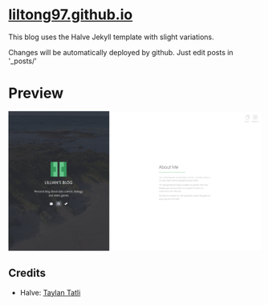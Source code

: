 # [liltong97.github.io](https://liltong97.github.io/)

This blog uses the Halve Jekyll template with slight variations.

Changes will be automatically deployed by github. Just edit posts in '_posts/'

# Preview   
![screenshot](/images/home-image.png)


## Credits
- Halve: [Taylan Tatli](https://github.com/TaylanTatli/Halve) 
